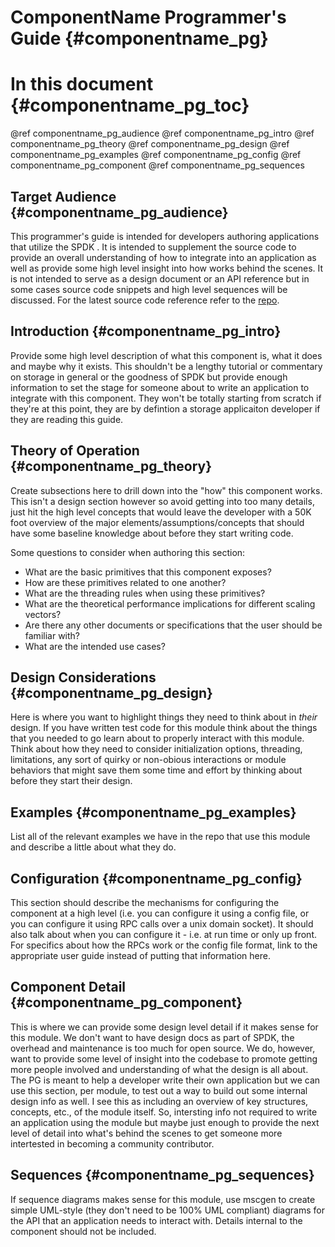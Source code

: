 # ComponentName Programmer's Guide {#componentname_pg}

# In this document {#componentname_pg_toc}

@ref componentname_pg_audience
@ref componentname_pg_intro
@ref componentname_pg_theory
@ref componentname_pg_design
@ref componentname_pg_examples
@ref componentname_pg_config
@ref componentname_pg_component
@ref componentname_pg_sequences

## Target Audience {#componentname_pg_audience}

This programmer's guide is intended for developers authoring applications that utilize the SPDK <COMPONENT NAME>. It is
intended to supplement the source code to provide an overall understanding of how to integrate <COMPONENT NAME> into
an application as well as provide some high level insight into how <COMPONENT NAME> works behind the scenes. It is not
intended to serve as a design document or an API reference but in some cases source code snippets and high level
sequences will be discussed. For the latest source code reference refer to the [repo](https://github.com/spdk).

## Introduction {#componentname_pg_intro}

Provide some high level description of what this component is, what it does and maybe why it exists. This shouldn't be
a lengthy tutorial or commentary on storage in general or the goodness of SPDK but provide enough information to
set the stage for someone about to write an application to integrate with this component.  They won't be totally
starting from scratch if they're at this point, they are by defintion a storage applicaiton developer if they are
reading this guide.

## Theory of Operation {#componentname_pg_theory}

Create subsections here to drill down into the "how" this component works. This isn't a design section however so
avoid getting into too many details, just hit the high level concepts that would leave the developer with a
50K foot overview of the major elements/assumptions/concepts that should have some baseline knowledge about before
they start writing code.

Some questions to consider when authoring this section:

* What are the basic primitives that this component exposes?
* How are these primitives related to one another?
* What are the threading rules when using these primitives?
* What are the theoretical performance implications for different scaling vectors?
* Are there any other documents or specifications that the user should be familiar with?
* What are the intended use cases?

## Design Considerations {#componentname_pg_design}

Here is where you want to highlight things they need to think about in *their* design. If you have written test code
for this module think about the things that you needed to go learn about to properly interact with this module. Think
about how they need to consider initialization options, threading, limitations, any sort of quirky or non-obious
interactions or module behaviors that might save them some time and effort by thinking about before they start their
design.

## Examples {#componentname_pg_examples}

List all of the relevant examples we have in the repo that use this module and describe a little about what they do.

## Configuration {#componentname_pg_config}

This section should describe the mechanisms for configuring the component at a high level (i.e. you can configure it
using a config file, or you can configure it using RPC calls over a unix domain socket). It should also talk about
when you can configure it - i.e. at run time or only up front. For specifics about how the RPCs work or the config
file format, link to the appropriate user guide instead of putting that information here.

## Component Detail {#componentname_pg_component}

This is where we can provide some design level detail if it makes sense for this module. We don't want to have
design docs as part of SPDK, the overhead and maintenance is too much for open source. We do, however, want
to provide some level of insight into the codebase to promote getting more people involved and understanding
of what the design is all about.  The PG is meant to help a developer write their own application but we
can use this section, per module, to test out a way to build out some internal design info as well. I see
this as including an overview of key structures, concepts, etc., of the module itself. So, intersting info
not required to write an application using the module but maybe just enough to provide the next level of
detail into what's behind the scenes to get someone more intertested in becoming a community contributor.

## Sequences {#componentname_pg_sequences}

If sequence diagrams makes sense for this module, use mscgen to create simple UML-style (they don't need to be 100%
UML compliant) diagrams for the API that an application needs to interact with.  Details internal to the component
should not be included.
